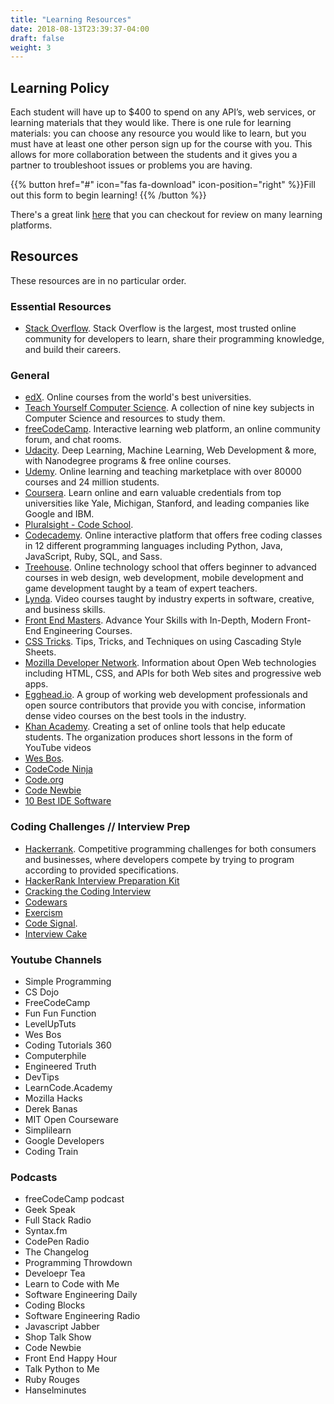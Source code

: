 ```yaml
---
title: "Learning Resources"
date: 2018-08-13T23:39:37-04:00
draft: false
weight: 3
---
```


## Learning Policy
Each student will have up to $400 to spend on any API’s, web services, or learning materials that they would like. There is one rule for learning materials: you can choose any resource you would like to learn, but you must have at least one other person sign up for the course with you. This allows for more collaboration between the students and it gives you a partner to troubleshoot issues or problems you are having.

{{% button href="#" icon="fas fa-download" icon-position="right" %}}Fill out this form to begin learning! {{% /button %}}

There's a great link [here](https://www.producthunt.com/ask/3452-what-are-the-best-websites-to-learn-to-code) that you can checkout for review on many learning platforms.

## Resources
These resources are in no particular order.

### Essential Resources
- [Stack Overflow](https://stackoverflow.com/). Stack Overflow is the largest, most trusted online community for developers to learn, share​ ​their programming ​knowledge, and build their careers.

### General 
- [edX](https://www.edx.org/). Online courses from the world's best universities.
- [Teach Yourself Computer Science](https://teachyourselfcs.com/). A collection of nine key subjects in Computer Science and resources to study them.
- [freeCodeCamp](https://www.freecodecamp.org/). Interactive learning web platform, an online community forum, and chat rooms.
- [Udacity](https://www.udacity.com/). Deep Learning, Machine Learning, Web Development & more, with Nanodegree programs & free online courses.
- [Udemy](https://www.udemy.com/). Online learning and teaching marketplace with over 80000 courses and 24 million students. 
- [Coursera](https://www.coursera.org/). Learn online and earn valuable credentials from top universities like Yale, Michigan, Stanford, and leading companies like Google and IBM.
- [Pluralsight - Code School](https://www.pluralsight.com/codeschool).
- [Codecademy](https://www.codecademy.com/learn).  Online interactive platform that offers free coding classes in 12 different programming languages including Python, Java, JavaScript, Ruby, SQL, and Sass.
- [Treehouse](https://teamtreehouse.com/). Online technology school that offers beginner to advanced courses in web design, web development, mobile development and game development taught by a team of expert teachers.
- [Lynda](https://www.lynda.com/). Video courses taught by industry experts in software, creative, and business skills.
- [Front End Masters](https://frontendmasters.com/). Advance Your Skills with In-Depth, Modern Front-End Engineering Courses.
- [CSS Tricks](https://css-tricks.com/). Tips, Tricks, and Techniques on using Cascading Style Sheets.
- [Mozilla Developer Network](https://developer.mozilla.org/en-US/). Information about Open Web technologies including HTML, CSS, and APIs for both Web sites and progressive web apps.
- [Egghead.io](https://egghead.io/). A group of working web development professionals and open source contributors that provide you with concise, information dense video courses on the best tools in the industry.
- [Khan Academy](https://www.khanacademy.org/). Creating a set of online tools that help educate students. The organization produces short lessons in the form of YouTube videos
- [Wes Bos](https://wesbos.com/courses/).
- [CodeCode Ninja](https://codecode.ninja/)
- [Code.org](https://code.org/)
- [Code Newbie](https://www.codenewbie.org/)
- [10 Best IDE Software](https://websitesetup.org/best-ide-software/)

### Coding Challenges // Interview Prep
- [Hackerrank](https://www.hackerrank.com/dashboard). Competitive programming challenges for both consumers and businesses, where developers compete by trying to program according to provided specifications.
- [HackerRank Interview Preparation Kit](https://www.hackerrank.com/interview/interview-preparation-kit)
- [Cracking the Coding Interview](https://www.amazon.com/Cracking-Coding-Interview-Gayle-McDowell/dp/0984782850/ref=as_li_ss_tl?ie=UTF8&linkCode=sl1&tag=careercup-ctciwebsite-20&linkId=173f3d8878a1d7f0d131a85fbfc9f67f)
- [Codewars](https://www.codewars.com/)
- [Exercism](https://exercism.io/)
- [Code Signal](https://app.codesignal.com).
- [Interview Cake](https://www.interviewcake.com/)

### Youtube Channels
- Simple Programming
- CS Dojo
- FreeCodeCamp
- Fun Fun Function
- LevelUpTuts
- Wes Bos
- Coding Tutorials 360
- Computerphile
- Engineered Truth
- DevTips
- LearnCode.Academy
- Mozilla Hacks
- Derek Banas
- MIT Open Courseware
- Simplilearn
- Google Developers
- Coding Train 

### Podcasts
- freeCodeCamp podcast
- Geek Speak
- Full Stack Radio
- Syntax.fm
- CodePen Radio
- The Changelog
- Programming Throwdown
- Develoepr Tea
- Learn to Code with Me
- Software Engineering Daily
- Coding Blocks
- Software Engineering Radio
- Javascript Jabber
- Shop Talk Show
- Code Newbie
- Front End Happy Hour
- Talk Python to Me
- Ruby Rouges
- Hanselminutes
